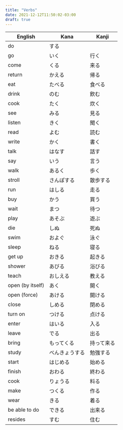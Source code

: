 ```yaml
---
title: "Verbs"
date: 2021-12-12T11:50:02-03:00
draft: true
---
```

| English          | Kana           | Kanji      |
|------------------|----------------|------------|
| do               | する           |            |
| go               | いく           | 行く       |
| come             | くる           | 来る       |
| return           | かえる         | 帰る       |
| eat              | たべる         | 食べる     |
| drink            | のむ           | 飲む       |
| cook             | たく           | 炊く       |
| see              | みる           | 見る       |
| listen           | きく           | 聞く       |
| read             | よむ           | 読む       |
| write            | かく           | 書く       |
| talk             | はなす         | 話す       |
| say              | いう           | 言う       |
| walk             | あるく         | 歩く       |
| stroll           | さんぽする     | 散歩する   |
| run              | はしる         | 走る       |
| buy              | かう           | 買う       |
| wait             | まつ           | 待つ       |
| play             | あそぶ         | 遊ぶ       |
| die              | しぬ           | 死ぬ       |
| swim             | およぐ         | 泳ぐ       |
| sleep            | ねる           | 寝る       |
| get up           | おきる         | 起きる     |
| shower           | あびる         | 浴びる     |
| teach            | おしえる       | 教える     |
| open (by itself) | あく           | 開く       |
| open (force)     | あける         | 開ける     |
| close            | しめる         | 閉める     |
| turn on          | つける         | 点ける     |
| enter            | はいる         | 入る       |
| leave            | でる           | 出る       |
| bring            | もってくる     | 持って来る |
| study            | べんきょうする | 勉強する   |
| start            | はじめる       | 始める     |
| finish           | おわる         | 終わる     |
| cook             | りょうる       | 料る       |
| make             | つくる         | 作る       |
| wear             | きる           | 着る       |
| be able to do    | できる         | 出来る     |
| resides          | すむ           | 住む       |
